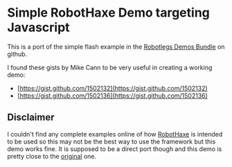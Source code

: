 Simple RobotHaxe Demo targeting Javascript
==========

This is a port of the simple flash example in the [Robotlegs Demos Bundle](https://github.com/robotlegs/robotlegs-demos-Bundle/tree/master/HelloFlash) on github.

I found these gists by Mike Cann to be very useful in creating a working demo:

* [https://gist.github.com/1502132](https://gist.github.com/1502132)
* [https://gist.github.com/1502136](https://gist.github.com/1502136)

## Disclaimer

I couldn't find any complete examples online of how [RobotHaxe](https://github.com/DavidPeek/robothaxe) is intended to be used so this may not be the best way to use the framework but this demo works fine.  It is supposed to be a direct port though and this demo is pretty close to the [original](https://github.com/robotlegs/robotlegs-demos-Bundle/tree/master/HelloFlash) one.